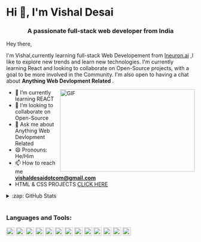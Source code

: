 

<h1 align="left">Hi 👋, I'm Vishal Desai</h1>
<h3 align="center">A passionate full-stack web developer from India</h3>

<p>Hey there,</p> 

<p>
  I'm Vishal,currently learning  full-stack Web Developement from <a href="https://ineuron.ai" target="_blank">Ineuron.ai</a> ,I like to explore new trends and learn new technologies. I'm currently learning React and looking to collaborate on  Open-Source projects, with a goal to be more involved in the Community. I'm also open to having a chat about <b> Anything Web Devlopment Related </b>.
</p>

<img align="right" alt="GIF" src="https://camo.githubusercontent.com/cae12fddd9d6982901d82580bdf321d81fb299141098ca1c2d4891870827bf17/68747470733a2f2f6d69726f2e6d656469756d2e636f6d2f6d61782f313336302f302a37513379765349765f7430696f4a2d5a2e676966" width="360" height="220" />



- 🌱 I’m currently learning REACT
- 👯 I’m looking to collaborate on Open-Source
- 💬 Ask me about Anything Web Devlopment Related
- 😄 Pronouns: He/Him
- 📫 How to reach me **vishaldesaidotcom@gmail.com**
- HTML & CSS PROJECTS [CLICK HERE](https://github.com/DesaiVishal-16/FSJS2.O/tree/main/HTML%20CSS%20Assignment)


<details align="left">
  <summary align="left">:zap: GitHub Stats</summary>


</details>


<!-- <details>
  <summary align="left">:zap: Most Used Languages</summary>

<img align="left" alt="Anna's GitHub Top Languages" src="https://github-readme-stats.vercel.app/api/top-langs/?username=vaibhavwxyz" />

</details> -->

#

### Languages and Tools:
<p>
<img alt="html5" width="22px" src="https://cdn-icons-png.flaticon.com/512/5968/5968267.png"/>
<img alt="css3" width="22px" src="https://cdn-icons-png.flaticon.com/512/5968/5968242.png"/>
<img alt="tailwind" width="22px" src="https://upload.wikimedia.org/wikipedia/commons/d/d5/Tailwind_CSS_Logo.svg"/>
<img alt="git" width="22px" src="https://cdn.iconscout.com/icon/free/png-256/git-16-1175195.png"/>
<img alt="JavaScript" width="22px" src="https://cdn-icons-png.flaticon.com/512/5968/5968292.png"/>
<img alt="bootstrap" width="22px" src="https://cdn-icons-png.flaticon.com/512/5968/5968672.png"/>
<img alt="mongoDB" width="22px" src="https://cdn.iconscout.com/icon/free/png-256/mongodb-5-1175140.png"/>
<img alt="angular" width="22px" src="https://cdn.iconscout.com/icon/free/png-256/angular-226066.png"/>
<img alt="sql" width="22px" src="https://cdn-icons-png.flaticon.com/512/4248/4248443.png"/>
<img alt="react" width="22px" src="https://cdn.iconscout.com/icon/free/png-256/react-4-1175110.png"/>
<img alt="redux" width="22px" src="https://cdn.iconscout.com/icon/free/png-256/redux-3521674-2945118.png"/>
<img alt="vuejs" width="22px" src="https://cdn.iconscout.com/icon/free/png-256/vue-282497.png"/>
<img alt="nodejs" width="22px" src="https://cdn.iconscout.com/icon/free/png-256/nodejs-2-226035.png"/>
</p>

#






